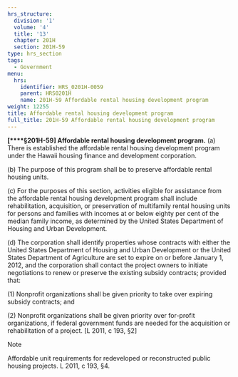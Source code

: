 ```yaml
---
hrs_structure:
  division: '1'
  volume: '4'
  title: '13'
  chapter: 201H
  section: 201H-59
type: hrs_section
tags:
  - Government
menu:
  hrs:
    identifier: HRS_0201H-0059
    parent: HRS0201H
    name: 201H-59 Affordable rental housing development program
weight: 12255
title: Affordable rental housing development program
full_title: 201H-59 Affordable rental housing development program
---
```

**[****§201H-59] Affordable rental housing development program.** (a) There is established the affordable rental housing development program under the Hawaii housing finance and development corporation.

(b) The purpose of this program shall be to preserve affordable rental housing units.

(c) For the purposes of this section, activities eligible for assistance from the affordable rental housing development program shall include rehabilitation, acquisition, or preservation of multifamily rental housing units for persons and families with incomes at or below eighty per cent of the median family income, as determined by the United States Department of Housing and Urban Development.

(d) The corporation shall identify properties whose contracts with either the United States Department of Housing and Urban Development or the United States Department of Agriculture are set to expire on or before January 1, 2012, and the corporation shall contact the project owners to initiate negotiations to renew or preserve the existing subsidy contracts; provided that:

(1) Nonprofit organizations shall be given priority to take over expiring subsidy contracts; and

(2) Nonprofit organizations shall be given priority over for-profit organizations, if federal government funds are needed for the acquisition or rehabilitation of a project. [L 2011, c 193, §2]

Note

Affordable unit requirements for redeveloped or reconstructed public housing projects. L 2011, c 193, §4.